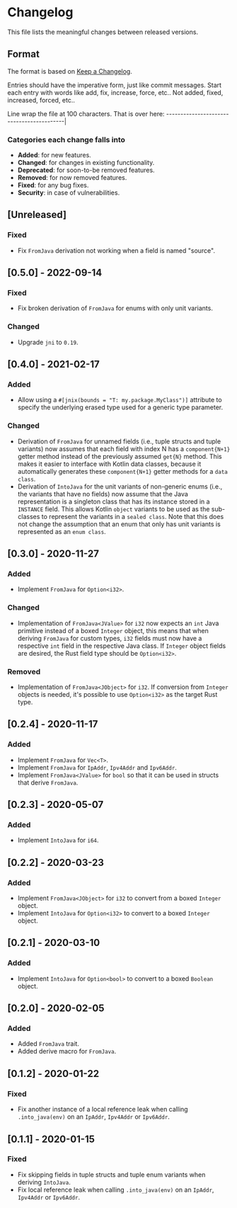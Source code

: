 # Changelog

This file lists the meaningful changes between released versions.

## Format

The format is based on [Keep a Changelog](https://keepachangelog.com/en/1.0.0/).

Entries should have the imperative form, just like commit messages. Start each entry with words like
add, fix, increase, force, etc.. Not added, fixed, increased, forced, etc..

Line wrap the file at 100 characters. That is over here: ------------------------------------------|

### Categories each change falls into

- **Added**: for new features.
- **Changed**: for changes in existing functionality.
- **Deprecated**: for soon-to-be removed features.
- **Removed**: for now removed features.
- **Fixed**: for any bug fixes.
- **Security**: in case of vulnerabilities.

## [Unreleased]
### Fixed
- Fix `FromJava` derivation not working when a field is named "source".

## [0.5.0] - 2022-09-14
### Fixed
- Fix broken derivation of `FromJava` for enums with only unit variants.

### Changed
- Upgrade `jni` to `0.19`.

## [0.4.0] - 2021-02-17
### Added
- Allow using a `#[jnix(bounds = "T: my.package.MyClass")]` attribute to specify the underlying
  erased type used for a generic type parameter.

### Changed
- Derivation of `FromJava` for unnamed fields (i.e., tuple structs and tuple variants) now assumes
  that each field with index N has a `component{N+1}` getter method instead of the previously
  assumed `get{N}` method. This makes it easier to interface with Kotlin data classes, because it
  automatically generates these `component{N+1}` getter methods for a `data class`.
- Derivation of `IntoJava` for the unit variants of non-generic enums (i.e., the variants that have
  no fields) now assume that the Java representation is a singleton class that has its instance
  stored in a `INSTANCE` field. This allows Kotlin `object` variants to be used as the sub-classes
  to represent the variants in a `sealed class`. Note that this does not change the assumption that
  an enum that only has unit variants is represented as an `enum class`.

## [0.3.0] - 2020-11-27
### Added
- Implement `FromJava` for `Option<i32>`.

### Changed
- Implementation of `FromJava<JValue>` for `i32` now expects an `int` Java primitive instead of a
  boxed `Integer` object, this means that when deriving `FromJava` for custom types, `i32` fields
  must now have a respective `int` field in the respective Java class. If `Integer` object fields
  are desired, the Rust field type should be `Option<i32>`.

### Removed
- Implementation of `FromJava<JObject>` for `i32`. If conversion from `Integer` objects is needed,
  it's possible to use `Option<i32>` as the target Rust type.

## [0.2.4] - 2020-11-17
### Added
- Implement `FromJava` for `Vec<T>`.
- Implement `FromJava` for `IpAddr`, `Ipv4Addr` and `Ipv6Addr`.
- Implement `FromJava<JValue>` for `bool` so that it can be used in structs that derive `FromJava`.

## [0.2.3] - 2020-05-07
### Added
- Implement `IntoJava` for `i64`.

## [0.2.2] - 2020-03-23
### Added
- Implement `FromJava<JObject>` for `i32` to convert from a boxed `Integer` object.
- Implement `IntoJava` for `Option<i32>` to convert to a boxed `Integer` object.

## [0.2.1] - 2020-03-10
### Added
- Implement `IntoJava` for `Option<bool>` to convert to a boxed `Boolean` object.

## [0.2.0] - 2020-02-05
### Added
- Added `FromJava` trait.
- Added derive macro for `FromJava`.

## [0.1.2] - 2020-01-22
### Fixed
- Fix another instance of a local reference leak when calling `.into_java(env)` on an `IpAddr`,
  `Ipv4Addr` or `Ipv6Addr`.

## [0.1.1] - 2020-01-15
### Fixed
- Fix skipping fields in tuple structs and tuple enum variants when deriving `IntoJava`.
- Fix local reference leak when calling `.into_java(env)` on an `IpAddr`, `Ipv4Addr` or `Ipv6Addr`.

